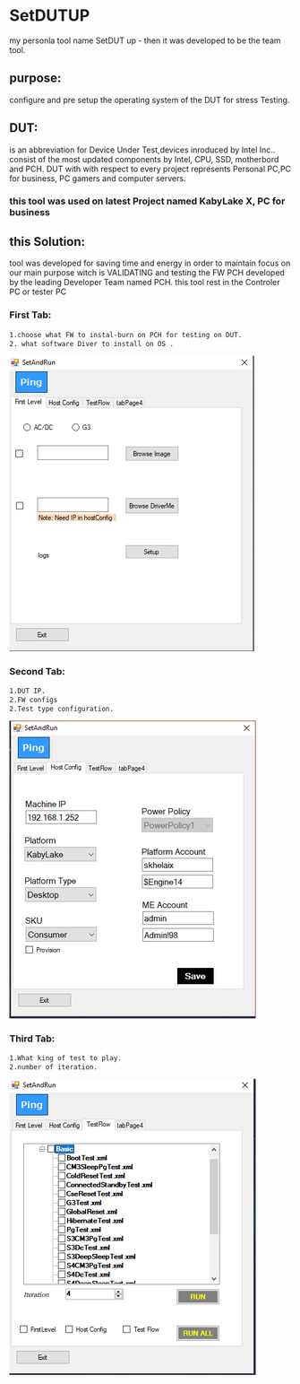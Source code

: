 # SetDUTUP
my personla tool name SetDUT up - then it was developed to be the team tool.
## purpose:
  configure and pre setup the operating system of the DUT for stress Testing.


## DUT:
  is an abbreviation for Device Under Test,devices inroduced by Intel Inc.. consist of the most updated  components by Intel, CPU, SSD, motherbord
and PCH. DUT with with respect to every project represents Personal PC,PC for business, PC gamers and computer servers.

### this tool was used on latest Project named KabyLake X, PC for business

## this Solution:
  tool was developed for saving time and energy in order to maintain focus on our main purpose witch is VALIDATING and testing the FW PCH developed by the leading Developer Team named PCH.
  this tool rest in the Controler PC or tester PC
  
  
 ### First Tab:
    1.choose what FW to instal-burn on PCH for testing on DUT.
    2. what software Diver to install on OS .
    
  ![alt text](https://github.com/SultanKh/SetDUTUP/blob/master/firsttab.PNG)


###  Second Tab:
    1.DUT IP.
    2.FW configs
    2.Test type configuration.
  ![alt text](https://github.com/SultanKh/SetDUTUP/blob/master/twoTab.PNG)

###  Third Tab:
    1.What king of test to play.
    2.number of iteration.
  ![alt text](https://github.com/SultanKh/SetDUTUP/blob/master/thirdTab.PNG)
